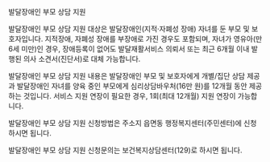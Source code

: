 발달장애인 부모 상담 지원


발달장애인 부모 상담 지원 대상은 발달장애인(지적·자폐성 장애) 자녀를 둔 부모 및 보호자입니다.
지적장애, 자폐성 장애를 부장애로 가진 경우도 포함되며, 자녀가 영유아(만 6세 미만)인 경우, 장애등록이 없어도 발달재활서비스 의뢰서 또는 최근 6개월 이내 발행된 의사 소견서(진단서)로 대체 가능합니다. 


발달장애인 부모 상담 지원 내용은 발달장애인 부모 및 보호자에게 개별/집단 상담 제공과 발달장애인 자녀를 양육 중인 부모에게 심리상담바우처(16만 원)를 12개월 동안 제공하는 것입니다. 서비스 지원 연장이 필요한 경우, 1회(최대 12개월) 지원 연장이 가능합니다.


발달장애인 부모 상담 지원 신청방법은 주소지 읍면동 행정복지센터(주민센터)에 신청하시면 됩니다.


발달장애인 부모 상담 지원 신청문의는 보건복지상담센터(129)로 하시면 됩니다.